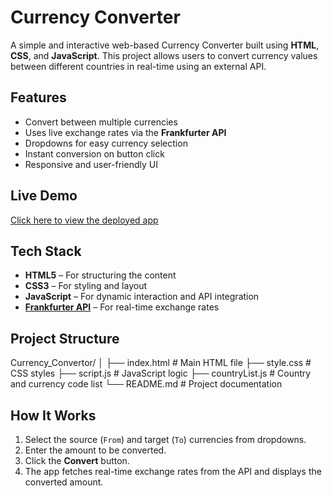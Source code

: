 # Currency Converter

A simple and interactive web-based Currency Converter built using **HTML**, **CSS**, and **JavaScript**. This project allows users to convert currency values between different countries in real-time using an external API.

## Features

- Convert between multiple currencies
- Uses live exchange rates via the **Frankfurter API**
- Dropdowns for easy currency selection
- Instant conversion on button click
- Responsive and user-friendly UI

## Live Demo

 [Click here to view the deployed app]( https://kunal2885.github.io/Currency_Convertor/)


## Tech Stack

- **HTML5** – For structuring the content
- **CSS3** – For styling and layout
- **JavaScript** – For dynamic interaction and API integration
- **[Frankfurter API](https://www.frankfurter.app/)** – For real-time exchange rates

## Project Structure
Currency_Convertor/
│
├── index.html # Main HTML file
├── style.css # CSS styles
├── script.js # JavaScript logic
├── countryList.js # Country and currency code list
└── README.md # Project documentation


## How It Works

1. Select the source (`From`) and target (`To`) currencies from dropdowns.
2. Enter the amount to be converted.
3. Click the **Convert** button.
4. The app fetches real-time exchange rates from the API and displays the converted amount.

